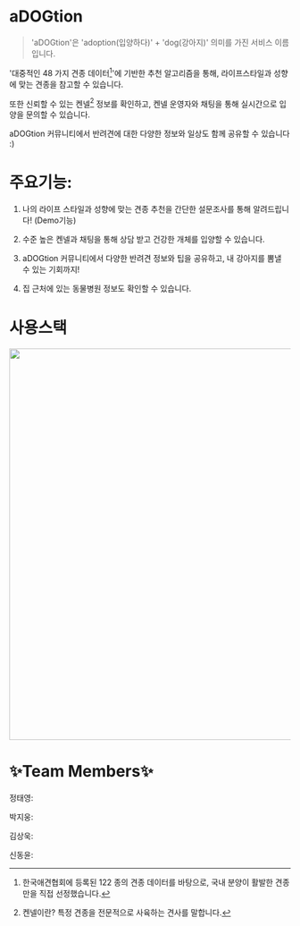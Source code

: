 # aDOGtion

> 'aDOGtion'은 'adoption(입양하다)' + 'dog(강아지)' 의미를 가진 서비스 이름입니다.  
  
  
'대중적인 48 가지 견종 데이터[^1]'에 기반한 추천 알고리즘을 통해, 라이프스타일과 성향에 맞는 견종을 참고할 수 있습니다.  

또한 신뢰할 수 있는 켄넬[^2] 정보를 확인하고, 켄넬 운영자와 채팅을 통해 실시간으로 입양을 문의할 수 있습니다.

aDOGtion 커뮤니티에서 반려견에 대한 다양한 정보와 일상도 함께 공유할 수 있습니다 :)  

[^1]: 한국애견협회에 등록된 122 종의 견종 데이터를 바탕으로, 국내 분양이 활발한 견종만을 직접 선정했습니다.

[^2]: 켄넬이란? 특정 견종을 전문적으로 사육하는 견사를 말합니다.

# 주요기능: 

1. 나의 라이프 스타일과 성향에 맞는 견종 추천을 간단한 설문조사를 통해 알려드립니다! (Demo기능)

<gif>
  
  
2. 수준 높은 켄넬과 채팅을 통해 상담 받고 건강한 개체를 입양할 수 있습니다. 

<gif>
  
3. aDOGtion 커뮤니티에서 다양한 반려견 정보와 팁을 공유하고, 내 강아지를 뽐낼 수 있는 기회까지! 

<gif>
  
4. 집 근처에 있는 동물병원 정보도 확인할 수 있습니다.

<gif>  
  
  
# 사용스택
  
  <img src=https://user-images.githubusercontent.com/91799861/164232689-7f3221fd-e3a8-42dc-8baa-30d23a39276c.png width=600px height=700px>
  
  
# ✨Team Members✨
  
 정태영:
  
 박지웅:
  
 김상욱:
  
 신동윤:
